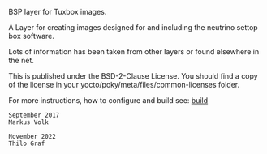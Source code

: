 BSP layer for Tuxbox images.

A Layer for creating images designed for and including the neutrino settop box software.

Lots of information has been taken from other layers or found elsewhere in the net.

This is published under the BSD-2-Clause License. You should find a copy of the license in your yocto/poky/meta/files/common-licenses folder.

For more instructions, how to configure and build see: [build](https://github.com/tuxbox-neutrino/build)

	September 2017
	Markus Volk

	November 2022
	Thilo Graf
